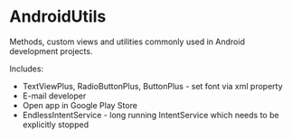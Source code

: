 AndroidUtils
============

Methods, custom views and utilities commonly used in Android development projects.

Includes:
  - TextViewPlus, RadioButtonPlus, ButtonPlus - set font via xml property
  - E-mail developer
  - Open app in Google Play Store
  - EndlessIntentService - long running IntentService which needs to be explicitly stopped
